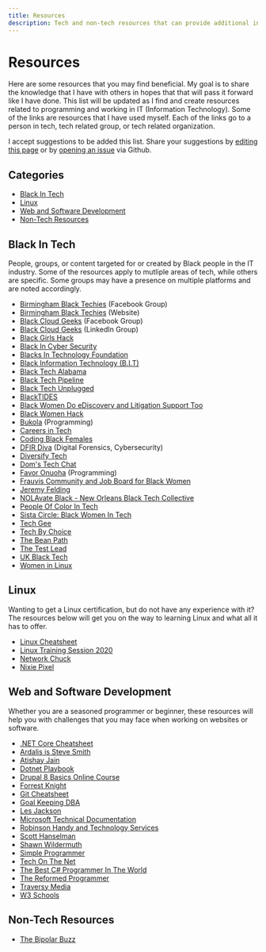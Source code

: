 ```yaml
---
title: Resources
description: Tech and non-tech resources that can provide additional information or support.
---
```


# Resources

Here are some resources that you may find beneficial. My goal is to share the knowledge that I have 
with others in hopes that that will pass it forward like I have done. This list will be updated as I find 
and create resources related to programming and working in IT (Information Technology). Some of the 
links are resources that I have used myself. Each of the links go to a person in tech, tech related group, 
or tech related organization.

I accept suggestions to be added this list. Share your suggestions by 
<a href="https://github.com/almostengr/almostengrwebsite/edit/master/docs/resources/index.md" target="_blank">editing this page</a>
or by 
<a href="https://github.com/almostengr/almostengrwebsite/issues" target="_blank">opening an issue</a>
via Github.

## Categories

* [Black In Tech](#black-in-tech)
* [Linux](#linux)
* [Web and Software Development](#web-and-software-development)
* [Non-Tech Resources](#non-tech-resources)

## Black In Tech

People, groups, or content targeted for or created by Black people in the IT industry. Some of the resources 
apply to mutliple areas of tech, while others are specific. Some groups may have a presence on multiple
platforms and are noted accordingly.

* <a href="https://www.facebook.com/groups/590555561689700" target="_blank">Birmingham Black Techies</a> (Facebook Group)
* <a href="https://www.birminghamblacktechies.com/" target="_blank">Birmingham Black Techies</a> (Website)
* <a href="https://www.facebook.com/groups/blackcloudgeeks/" target="_blank">Black Cloud Geeks</a> (Facebook Group)
* <a href="https://www.linkedin.com/groups/9077941/" target="_blank">Black Cloud Geeks</a> (LinkedIn Group)
* <a href="https://blackgirlshack.org/" target="_blank">Black Girls Hack</a>
* <a href="https://blacksincyberconf.com" target="_blank">Black In Cyber Security</a>
* <a href="https://foundation.blacksintechnology.net/" target="_blank">Blacks In Technology Foundation</a>
* <a href="https://www.facebook.com/groups/BlackInformationTechnology/" target='_blank'>Black Information Technology (B.I.T)</a>
* <a href="https://blacktechalabama.com" target="_blank">Black Tech Alabama</a>
* <a href="https://blacktechpipeline.com/" target="_blank">Black Tech Pipeline</a>
* <a href="https://blacktechunplugged.com/" target="_blank">Black Tech Unplugged</a>
* <a href="https://twitter.com/BlackTIDES1" target="_blank">BlackTIDES</a>
* <a href="https://www.facebook.com/groups/1256932777983630/" target="_blank">Black Women Do eDiscovery and Litigation Support Too</a>
* <a href="https://blackwomenhack.com/" target="_blank">Black Women Hack</a>
* <a href="https://www.youtube.com/c/Bukola1" target="_blank">Bukola</a> (Programming)
* <a href="https://www.youtube.com/channel/UCsAjtT-RYQRtMngsTGLxS2Q" target="_blank">Careers in Tech</a>
* <a href="https://codingblackfemales.com/" target="_blank">Coding Black Females</a>
* <a href="https://dfirdiva.com" target="_blank">DFIR Diva</a> (Digital Forensics, Cybersecurity)
* <a href="https://www.diversifytech.co/" target="_blank">Diversify Tech</a>
* <a href="https://www.youtube.com/channel/UCuiScc6Q_1jqotCdK54L0AA/" target="_blank">Dom's Tech Chat</a>
* <a href="https://blog.heyonuoha.live/" target="_blank">Favor Onuoha</a> (Programming)
* <a href="https://www.frauvis.com/" target="_blank">Frauvis Community and Job Board for Black Women</a>
* <a href="https://www.youtube.com/c/JeremyFieldingSr/" target="_blank">Jeremy Felding</a>
* <a href="https://nolavateblack.com/" target="_blank">NOLAvate Black - New Orleans Black Tech Collective</a>
* <a href="https://peopleofcolorintech.com/" target="_blank">People Of Color In Tech</a>
* <a href="https://www.facebook.com/groups/scbwit/" target="_blank">Sista Circle: Black Women In Tech</a>
* <a href="https://www.youtube.com/c/TechGee" target="_blank">Tech Gee</a>
* <a href="https://www.techbychoice.org/" target="_blank">Tech By Choice</a>
* <a href="https://thebeanpath.org" target="_blank">The Bean Path</a>
* <a href="https://www.youtube.com/channel/UC7O2ES7xKv35EPtga6OtLHg" target="_blank">The Test Lead</a>
* <a href="https://ukblacktech.com" target="_blank">UK Black Tech</a>
* <a href="https://www.youtube.com/c/WomenInLinux" target='_blank'>Women in Linux</a>

## Linux

Wanting to get a Linux certification, but do not have any experience with it? The resources below will get 
you on the way to learning Linux and what all it has to offer.

* [Linux Cheatsheet](/resources/linux-cheatsheet)
* [Linux Training Session 2020](/technology/2020.03.01-linux-training-session)
* <a href="https://www.youtube.com/c/NetworkChuck" target="_blank">Network Chuck</a>
* <a href="https://www.youtube.com/c/NixiePixel/" target="_blank">Nixie Pixel</a>

## Web and Software Development

Whether you are a seasoned programmer or beginner, these resources will help you with challenges that you may 
face when working on websites or software.

* [.NET Core Cheatsheet](/resources/dotnet-core-cheatsheet)
* <a href="https://ardalis.com/" target="_blank">Ardalis is Steve Smith</a>
* <a href="https://atishay.me" target="_blank">Atishay Jain</a>
* <a href="https://dotnetplaybook.com" target="_blank">Dotnet Playbook</a>
* <a href="https://www.youtube.com/watch?v=iujOWWbiUP0&list=PLaAJ0fv0d9WM8E2K_Ke5As-fw626yQ3tu" target='_blank'>Drupal 8 Basics Online Course</a>
* <a href="https://www.youtube.com/c/FKnight" target="_blank">Forrest Knight</a>
* [Git Cheatsheet](/resources/git-cheatsheet)
* <a href="https://gkdba.wordpress.com/" target="_blank">Goal Keeping DBA</a>
* <a href="https://www.youtube.com/c/binarythistle" target="_blank">Les Jackson</a>
* <a href="https://docs.microsoft.com/en-us/" target="_blank">Microsoft Technical Documentation</a>
* <a href="https://www.youtube.com/c/RobinsonHandyandTechnologyServices?sub_confirmation=1" target="_blank">Robinson Handy and Technology Services</a>
* <a href="https://hanselman.com" target='_blank'>Scott Hanselman</a>
* <a href="https://wildermuth.com" target='_blank'>Shawn Wildermuth</a>
* <a href="https://simpleprogrammer.com" target='_blank'>Simple Programmer</a>
* <a href="https://www.techonthenet.com" target="_blank">Tech On The Net</a>
* <a href="https://thebestcsharpprogrammerintheworld.com" target="_blank">The Best C# Programmer In The World</a>
* <a href="https://thereformedprogrammer.net" target="_blank">The Reformed Programmer</a>
* <a href="https://www.traversymedia.com/" target="_blank">Traversy Media</a>
* <a href="https://www.w3schools.com" target="_blank">W3 Schools</a>

## Non-Tech Resources

* <a href="https://thebipolarbuzz.com" target='_blank'>The Bipolar Buzz</a>
